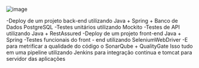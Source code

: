 ![image](https://github.com/leonardogit/PocProjectContinuosTestingJenkins/assets/48576290/61329076-18af-4812-9fec-d98172bce6cf)

-Deploy de um projeto back-end utilizando Java + Spring + Banco de Dados PostgreSQL
-Testes unitários utilizando Mockito
-Testes de API utilizando Java + RestAssured 
-Deploy de um projeto front-end Java + Spring 
-Testes funcionais do front - end utilizando SeleniumWebDriver
-E para metrificar a qualidade do código o SonarQube + QualityGate
Isso tudo em uma pipeline utilizando Jenkins para integração continua e tomcat para servidor das aplicações

